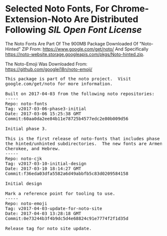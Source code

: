 <h1>Selected Noto Fonts, For <strong>Chrome-Extension-Noto</strong> Are Distributed Following <em>SIL Open Font License</em></h1>

The Noto Fonts Are Part Of The 900MB Package Downloaded Of "Noto-Hinted" ZIP From:
<a href="https://www.google.com/get/noto/">https://www.google.com/get/noto/</a>
And Specifically <a href="https://noto-website.storage.googleapis.com/pkgs/Noto-hinted.zip">https://noto-website.storage.googleapis.com/pkgs/Noto-hinted.zip</a>.

The Noto-Emoji Was Downloaded From:
<a href="https://github.com/googlei18n/noto-emoji/">https://github.com/googlei18n/noto-emoji/</a>


<pre>
This package is part of the noto project.  Visit
google.com/get/noto for more information.

Built on 2017-04-03 from the following noto repositories:
-----
Repo: noto-fonts
Tag: v2017-03-06-phase3-initial
Date: 2017-03-06 15:25:38 GMT
Commit:60aa0da2ee84b11e78725b4577edc2e80b009d56

Initial phase 3.

This is the first release of noto-fonts that includes phase 3 fonts in
the hinted/unhinted subdirectories.  The new fonts are Armenian,
Cherokee, and Hebrew.
-----
Repo: noto-cjk
Tag: v2017-03-10-initial-design
Date: 2017-03-10 18:14:27 GMT
Commit:f36eda03dfa5582a6d49abbfb5c83d0209584158

Initial design

Mark a reference point for tooling to use.
-----
Repo: noto-emoji
Tag: v2017-04-03-update-for-noto-site
Date: 2017-04-03 13:28:18 GMT
Commit:0e73244b3f4b9dc5d4e68824c91e7774f2f1d35d

Release tag for noto site update.
</pre>